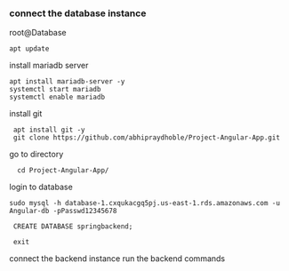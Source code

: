 ### connect the database instance
root@Database

   ```
   apt update
```
install mariadb server
```
apt install mariadb-server -y
systemctl start mariadb
systemctl enable mariadb
```
install git 
```
 apt install git -y
 git clone https://github.com/abhipraydhoble/Project-Angular-App.git
```
go to directory
 ```
   cd Project-Angular-App/
```
login to database
 ```
 sudo mysql -h database-1.cxqukacgq5pj.us-east-1.rds.amazonaws.com -u Angular-db -pPasswd12345678
```
```
 CREATE DATABASE springbackend;
  ```
```
 exit
```
connect the backend instance run the backend commands

